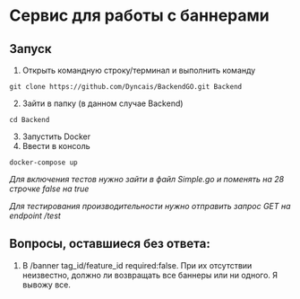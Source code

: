 # Сервис для работы с баннерами

## Запуск
1. Открыть командную строку/терминал и выполнить команду
```
git clone https://github.com/Dyncais/BackendGO.git Backend
```
2. Зайти в папку (в данном случае Backend)
```
cd Backend
```
3. Запустить Docker
4. Ввести в консоль
```
docker-compose up
```

*Для включения тестов нужно зайти в файл Simple.go и поменять на 28 строчке false на true*

*Для тестирования производительности нужно отправить запрос GET на endpoint /test*
## Вопросы, оставшиеся без ответа:
1. В /banner tag_id/feature_id required:false. При их отсутствии неизвестно, должно ли возвращать все баннеры или ни одного. Я вывожу все.